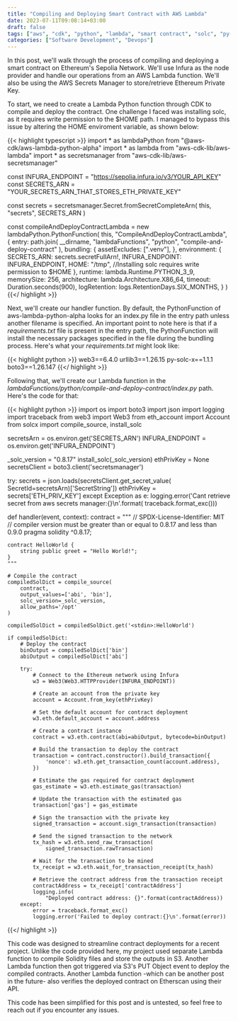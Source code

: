 ```yaml
--- 
title: "Compiling and Deploying Smart Contract with AWS Lambda"
date: 2023-07-11T09:08:14+03:00
draft: false
tags: ["aws", "cdk", "python", "lambda", "smart contract", "solc", "py-solcx", "solidity"]
categories: ["Software Development", "Devops"]
---
```


In this post, we'll walk through the process of compiling and deploying a smart contract on 
Ethereum's Sepolia Network. We'll use Infura as the node provider and handle our operations 
from an AWS Lambda function. We'll also be using the AWS Secrets Manager to store/retrieve Ethereum Private Key.

To start, we need to create a Lambda Python function through CDK to compile and deploy the contract.
One challenge I faced was installing solc, as it requires write permission to the $HOME path. 
I managed to bypass this issue by altering the HOME enviroment variable, as shown below:

{{< highlight typescript >}}
import * as lambdaPython from "@aws-cdk/aws-lambda-python-alpha"
import * as lambda from "aws-cdk-lib/aws-lambda"
import * as secretsmanager from "aws-cdk-lib/aws-secretsmanager"

const INFURA_ENDPOINT = "https://sepolia.infura.io/v3/YOUR_API_KEY"
const SECRETS_ARN = "YOUR_SECRETS_ARN_THAT_STORES_ETH_PRIVATE_KEY"

const secrets = secretsmanager.Secret.fromSecretCompleteArn(
  this,
  "secrets",
  SECRETS_ARN
)

const compileAndDeployContractLambda = new lambdaPython.PythonFunction(
  this,
  "CompileAndDeployContractLambda",
  {
    entry: path.join(
      __dirname,
      "lambdaFunctions",
      "python",
      "compile-and-deploy-contract"
    ),
    bundling: {
      assetExcludes: [".venv"],
    },
    environment: {
      SECRETS_ARN: secrets.secretFullArn!,
      INFURA_ENDPOINT: INFURA_ENDPOINT,
      HOME: "/tmp", //Installing solc requires write permission to $HOME
    },
    runtime: lambda.Runtime.PYTHON_3_9,
    memorySize: 256,
    architecture: lambda.Architecture.X86_64,
    timeout: Duration.seconds(900),
    logRetention: logs.RetentionDays.SIX_MONTHS,
  }
)
{{</ highlight >}}

Next, we'll create our handler function. By default, the PythonFunction of aws-lambda-python-alpha looks for an index.py file in the entry path unless another filename is specified. An important point to note here is that if a *requirements.txt* file is present in the entry path, the PythonFunction will install the necessary packages specified in the file during the bundling process. Here's what your *requirements.txt* might look like:

{{< highlight python >}}
web3==6.4.0
urllib3==1.26.15
py-solc-x==1.1.1
boto3==1.26.147
{{</ highlight >}}

Following that, we'll create our Lambda function in the *lambdaFunctions/python/compile-and-deploy-contract/index.py* path. Here's the code for that:

{{< highlight python >}}
import os
import boto3
import json
import logging
import traceback
from web3 import Web3
from eth_account import Account
from solcx import compile_source, install_solc

secretsArn = os.environ.get('SECRETS_ARN')
INFURA_ENDPOINT = os.environ.get('INFURA_ENDPOINT')

_solc_version = "0.8.17"
install_solc(_solc_version)
ethPrivKey = None
secretsClient = boto3.client('secretsmanager')

try:
    secrets = json.loads(secretsClient.get_secret_value(
        SecretId=secretsArn)['SecretString'])
    ethPrivKey = secrets['ETH_PRIV_KEY']
except Exception as e:
    logging.error('Cant retrieve secret from aws secrets manager:{}\n'.format(
        traceback.format_exc()))

def handler(event, context):
    contract = """
    // SPDX-License-Identifier: MIT
    // compiler version must be greater than or equal to 0.8.17 and less than 0.9.0
    pragma solidity ^0.8.17;

    contract HelloWorld {
        string public greet = "Hello World!";
    }
    """

    # Compile the contract
    compiledSolDict = compile_source(
        contract,
        output_values=['abi', 'bin'],
        solc_version=_solc_version,
        allow_paths='/opt'
    )

    compiledSolDict = compiledSolDict.get('<stdin>:HelloWorld')

    if compiledSolDict:
        # Deploy the contract
        binOutput = compiledSolDict['bin']
        abiOutput = compiledSolDict['abi']

        try:
            # Connect to the Ethereum network using Infura
            w3 = Web3(Web3.HTTPProvider(INFURA_ENDPOINT))

            # Create an account from the private key
            account = Account.from_key(ethPrivKey)

            # Set the default account for contract deployment
            w3.eth.default_account = account.address

            # Create a contract instance
            contract = w3.eth.contract(abi=abiOutput, bytecode=binOutput)

            # Build the transaction to deploy the contract
            transaction = contract.constructor().build_transaction({
                'nonce': w3.eth.get_transaction_count(account.address),
            })

            # Estimate the gas required for contract deployment
            gas_estimate = w3.eth.estimate_gas(transaction)

            # Update the transaction with the estimated gas
            transaction['gas'] = gas_estimate

            # Sign the transaction with the private key
            signed_transaction = account.sign_transaction(transaction)

            # Send the signed transaction to the network
            tx_hash = w3.eth.send_raw_transaction(
                signed_transaction.rawTransaction)

            # Wait for the transaction to be mined
            tx_receipt = w3.eth.wait_for_transaction_receipt(tx_hash)

            # Retrieve the contract address from the transaction receipt
            contractAddress = tx_receipt['contractAddress']
            logging.info(
                "Deployed contract address: {}".format(contractAddress))
        except:
            error = traceback.format_exc()
            logging.error('Failed to deploy contract:{}\n'.format(error))
{{</ highlight >}}

This code was designed to streamline contract deployments for a recent project. 
Unlike the code provided here, my project used separate Lambda function to compile 
Solidity files and store the outputs in S3. Another Lambda function then got triggered 
via S3's PUT Object event to deploy the compiled contracts. Another Lambda function 
-which can be another post in the future- also verifies the deployed contract on 
Etherscan using their API.

This code has been simplified for this post and is untested, so feel free to reach out 
if you encounter any issues.